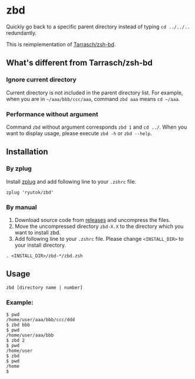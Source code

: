 # zbd
Quickly go back to a specific parent directory instead of typing `cd ../../..` redundantly.

This is reimplementation of [Tarrasch/zsh-bd](https://github.com/Tarrasch/zsh-bd).


## What's different from Tarrasch/zsh-bd
### Ignore current directory
Current directory is not included in the parent directory list.
For example, when you are in `~/aaa/bbb/ccc/aaa`, command `zbd aaa` means `cd ~/aaa`.

### Performance without argument
Command `zbd` without argument corresponds `zbd 1` and `cd ../`.
When you want to display usage, please execute `zbd -h` or `zbd --help`.


## Installation
### By zplug
Install [zplug](https://github.com/zplug/zplug) and add following line to your `.zshrc` file.
```
zplug 'ryutok/zbd'
```

### By manual
1. Download source code from [releases](https://github.com/ryutok/zbd/releases) and uncompress the files.
2. Move the uncompressed directory `zbd-X.X` to the directory which you want to install zbd.
3. Add following line to your `.zshrc` file. Please change `<INSTALL_DIR>` to your install directory.
```
. <INSTALL_DIR>/zbd-*/zbd.zsh
```

## Usage

    zbd [directory name | number]

### Example:

    $ pwd
    /home/user/aaa/bbb/ccc/ddd
    $ zbd bbb
    $ pwd
    /home/user/aaa/bbb
    $ zbd 2
    $ pwd
    /home/user
    $ zbd
    $ pwd
    /home
    $
